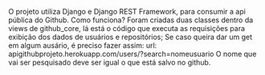 O projeto utiliza Django e Django REST Framework, para consumir a api pública do Github.
Como funciona? Foram criadas duas classes dentro da views de github_core, lá está o código que executa as requisições para exibição dos dados de usuários e repositórios;
Se caso queira dar um get em algum ausário, é preciso fazer assim:
url: apigithubprojeto.herokuapp.com/users/?search=nomeusuario
O nome que vai ser pesquisado deve ser igual o que está salvo no github.
